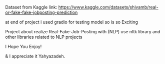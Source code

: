 Dataset from Kaggle
link: https://www.kaggle.com/datasets/shivamb/real-or-fake-fake-jobposting-prediction

at end of project i used gradio for testing model so is so Exciting 

Project about realize Real-Fake-Job-Posting with (NLP)
use nltk library and other libraries related to NLP projects

I Hope You Enjoy!

& I appreciate it
Yahyazadeh.
